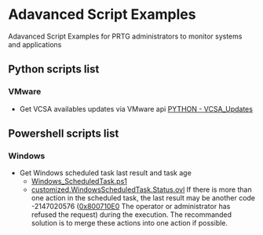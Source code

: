 # Adavanced Script Examples
Adavanced Script Examples for PRTG administrators to monitor systems and applications

## Python scripts list
### VMware
- Get VCSA availables updates via VMware api [PYTHON - VCSA_Updates](https://github.com/Jenifer90/PRTG-Script/commit/62336114510bc96d77ba61f92d1a6f91d3d60210)


## Powershell scripts list
### Windows
- Get Windows scheduled task last result and task age
  - [Windows_ScheduledTask.ps1](https://github.com/VCNTQA/PRTG-Script/blob/main/Windows_ScheduledTask.ps1)
  - [customized.WindowsScheduledTask.Status.ovl](https://github.com/VCNTQA/PRTG-Script/blob/main/customized.WindowsScheduledTask.Status.ovl)
 If there is more than one action in the scheduled task, the last result may be another code -2147020576 ([0x800710E0](https://windows-hexerror.linestarve.com/0x800710E0) The       operator or administrator has refused the request) during the execution.
 The recommanded solution is to merge these actions into one action if possible.
